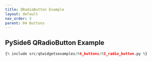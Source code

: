 ```yaml
---
title: QRadioButton Example
layout: default
nav_order: 3
parent: 04 Buttons
---
```


## PySide6 QRadioButton Example

```python
{% include src/qtwidgetsexamples/04_buttons/03_radio_button.py %}
```
